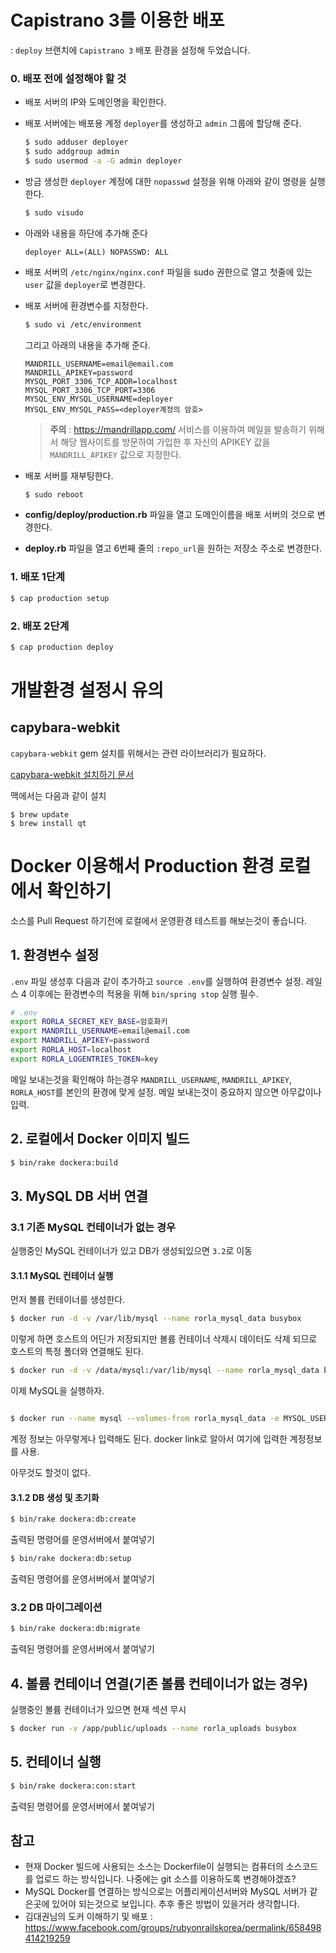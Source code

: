 # Capistrano 3를 이용한 배포

: `deploy` 브랜치에 `Capistrano 3` 배포 환경을 설정해 두었습니다.

### 0. 배포 전에 설정해야 할 것

* 배포 서버의 IP와 도메인명을 확인한다.
* 배포 서버에는 배포용 계정 `deployer`를 생성하고 `admin` 그룹에 할당해 준다.

  ```bash
  $ sudo adduser deployer
  $ sudo addgroup admin
  $ sudo usermod -a -G admin deployer
  ```

* 방금 생성한 `deployer` 계정에 대한 `nopasswd` 설정을 위해 아래와 같이 명령을 실행한다.

  ```bash
  $ sudo visudo
  ```

* 아래와 내용을 하단에 추가해 준다

  ```
  deployer ALL=(ALL) NOPASSWD: ALL
  ```

* 배포 서버의 `/etc/nginx/nginx.conf` 파일을 sudo 권한으로 열고 첫줄에 있는 `user` 값을 `deployer`로 변경한다.
* 배포 서버에 환경변수를 지정한다.

  ```bash
  $ sudo vi /etc/environment
  ```
  그리고 아래의 내용을 추가해 준다.
  ```
  MANDRILL_USERNAME=email@email.com
  MANDRILL_APIKEY=password
  MYSQL_PORT_3306_TCP_ADDR=localhost
  MYSQL_PORT_3306_TCP_PORT=3306
  MYSQL_ENV_MYSQL_USERNAME=deployer
  MYSQL_ENV_MYSQL_PASS=<deployer계정의 암호>
  ```
  > **주의** : https://mandrillapp.com/ 서비스를 이용하여 메일을 발송하기 위해서 해당 웹사이트를 방문하여 가입한 후 자신의 APIKEY 값을 `MANDRILL_APIKEY` 값으로 지정한다.

* 배포 서버를 재부팅한다.

  ```bash
  $ sudo reboot
  ```

* **config/deploy/production.rb** 파일을 열고 도메인이름을 배포 서버의 것으로 변경한다.
* **deploy.rb** 파일을 열고 6번째 줄의 `:repo_url`을 원하는 저장소 주소로 변경한다.



### 1. 배포 1단계

```bash
$ cap production setup
```

### 2. 배포 2단계

```bash
$ cap production deploy
```




# 개발환경 설정시 유의

## capybara-webkit

`capybara-webkit` gem 설치를 위해서는 관련 라이브러리가 필요하다.

[capybara-webkit 설치하기 문서](https://github.com/thoughtbot/capybara-webkit/wiki/Installing-Qt-and-compiling-capybara-webkit)

맥에서는 다음과 같이 설치

```shell
$ brew update
$ brew install qt
```

# Docker 이용해서 Production 환경 로컬에서 확인하기

소스를 Pull Request 하기전에 로컬에서 운영환경 테스트를 해보는것이 좋습니다.

## 1. 환경변수 설정

`.env` 파일 생성후 다음과 같이 추가하고 `source .env`를 실행하여 환경변수 설정. 레일스 4 이후에는 환경변수의 적용을 위해 `bin/spring stop` 실행 필수.

```bash
# .env
export RORLA_SECRET_KEY_BASE=암호화키
export MANDRILL_USERNAME=email@email.com
export MANDRILL_APIKEY=password
export RORLA_HOST=localhost
export RORLA_LOGENTRIES_TOKEN=key
```

메일 보내는것을 확인해야 하는경우 `MANDRILL_USERNAME`, `MANDRILL_APIKEY`, `RORLA_HOST`를 본인의 환경에 맞게 설정. 메일 보내는것이 중요하지 않으면 아무값이나 입력.

## 2. 로컬에서 Docker 이미지 빌드

```bash
$ bin/rake dockera:build
```

## 3. MySQL DB 서버 연결

### 3.1 기존 MySQL 컨테이너가 없는 경우

실행중인 MySQL 컨테이너가 있고 DB가 생성되있으면 `3.2`로 이동

#### 3.1.1 MySQL 컨테이너 실행

먼저 볼륨 컨테이너를 생성한다.

```bash
$ docker run -d -v /var/lib/mysql --name rorla_mysql_data busybox
```

이렇게 하면 호스트의 어딘가 저장되지만 볼륨 컨테이너 삭제시 데이터도 삭제 되므로 호스트의 특정 폴더와 연결해도 된다.

```bash
$ docker run -d -v /data/mysql:/var/lib/mysql --name rorla_mysql_data busybox
```

이제 MySQL을 실행하자.

```bash

$ docker run --name mysql --volumes-from rorla_mysql_data -e MYSQL_USERNAME="admin" -e MYSQL_PASS="yourpassword" -d -p 3306:3306 tutum/mysql
```

계정 정보는 아무렇게나 입력해도 된다. docker link로 알아서 여기에 입력한 계정정보를 사용.

아무것도 할것이 없다.

#### 3.1.2 DB 생성 및 초기화

```bash
$ bin/rake dockera:db:create
```

출력된 명령어를 운영서버에서 붙여넣기

```bash
$ bin/rake dockera:db:setup
```

출력된 명령어를 운영서버에서 붙여넣기

### 3.2 DB 마이그레이션

```bash
$ bin/rake dockera:db:migrate
```

출력된 명령어를 운영서버에서 붙여넣기

## 4. 볼륨 컨테이너 연결(기존 볼륨 컨테이너가 없는 경우)

실행중인 볼륨 컨테이너가 있으면 현재 섹션 무시

```bash
$ docker run -v /app/public/uploads --name rorla_uploads busybox
```

## 5. 컨테이너 실행

```bash
$ bin/rake dockera:con:start
```

출력된 명령어를 운영서버에서 붙여넣기


## 참고

- 현재 Docker 빌드에 사용되는 소스는 Dockerfile이 실행되는 컴퓨터의 소스코드를 업로드 하는 방식입니다. 나중에는 git 소스를 이용하도록 변경해야겠죠?
- MySQL Docker를 연결하는 방식으로는 어플리케이션서버와 MySQL 서버가 같은곳에 있어야 되는것으로 보입니다. 추후 좋은 방법이 있을거라 생각합니다.
- 김대권님의 도커 이해하기 및 배포 : https://www.facebook.com/groups/rubyonrailskorea/permalink/658498414219259